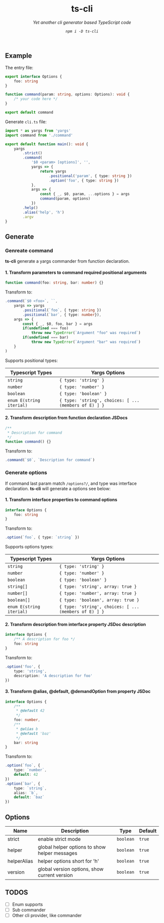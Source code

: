 <br/>

<div align=center>

# ts-cli

_Yet another cli generator based TypeScript code_

_`npm i -D ts-cli`_

</div>

<br />


## Example

The entry file:

```ts
export interface Options {
    foo: string
}

function command(param: string, options: Options): void {
    /* your code here */
}

export default command
```

Generate `cli.ts` file:

```ts
import * as yargs from 'yargs'
import command from './command'

export default function main(): void {
    yargs
        .strict()
        .command(
            '$0 <param> [options]', '', 
            yargs => {
                return yargs
                    .positional('param', { type: string })
                    .option('foo', { type: string })
            },
            args => {
                const { _, $0, param, ...options } = args
                command(param, options)
            })
        .help()
        .alias('help', 'h')
        .argv
}
```

## Generate

### Genreate command

**ts-cli** generate a yargs commander from function declaration.

#### 1. Transform parameters to command required positional arguments

```ts
function command(foo: string, bar: number) {}
```

Transform to:

```ts
.command(`$0 <foo>`, ``, 
    yargs => yargs
        .positional(`foo`, { type: string })
        .positional(`bar`, { type: number}),
    args => {
        const { _, $0, foo, bar } = args
        if(undefined === foo) 
            throw new TypeError(`Argument "foo" was required`)
        if(undefined === bar) 
            throw new TypeError(`Argument "bar" was required`)
    }
)
```

Supports positional types:

| Typescript Types | Yargs Options |
|------|-------|
| `string` | `{ type: 'string' }` |
| `number` | `{ type: 'number' }` |
| `boolean` | `{ type: 'boolean' }` |
| `enum E(string iterial)` | `{ type: 'string', choices: [ ...(members of E) ] }` |


#### 2. Transform description from function declaration JSDocs

```ts
/**
 * Description for command
 */
function command() {}
```

Transform to:

```ts
.command(`$0`, `Description for command`)
```


### Generate options

If command last param match `/options?/`, and type was interface declaration. **ts-cli** will generate a options see below: 

#### 1. Transform interface properties to command options

```ts
interface Options {
    foo: string
}
```

Transform to:

```ts
.option(`foo`, { type: `string` })
```

Supports options types:

| Typescript Types | Yargs Options |
|------|-------|
| `string` | `{ type: 'string' }` |
| `number` | `{ type: 'number' }` |
| `boolean` | `{ type: 'boolean' }` |
| `string[]` | `{ type: 'string', array: true }` |
| `number[]` | `{ type: 'number', array: true }` |
| `boolean[]` | `{ type: 'boolean', array: true }` |
| `enum E(string iterial)` | `{ type: 'string', choices: [ ...(members of E) ] }` |


#### 2. Transform description from interface property JSDoc description 

```ts
interface Options {
    /** A description for foo */
    foo: string
}
```

Transform to:

```ts
.option('foo', {
    type: 'string',
    description: 'A description for foo'
})
```

#### 3. Transform @alias, @default, @demandOption from property JSDoc

```ts
interface Options {
    /** 
     * @default 42
     */
    foo: number,
    /**
     * @alias b
     * @default 'baz'
     */
    bar: string
}
```

Transform to:

```ts
.option(`foo`, {
    type: `number`,
    default: 42
})
.option(`bar`, {
    type: `string`,
    alias: `b`,
    default: `baz`
})
```

## Options

| Name | Description | Type | Default | 
|------|-------|--------|---------|
| strict | enable strict mode | `boolean` | `true` |
| helper | global helper options to show helper messages  | `boolean` | `true` |
| helperAlias | helper options short for 'h'  | `boolean` | `true` |
| version | global version options, show current version  | `boolean` | `true` |

## TODOS

- [ ] Enum supports
- [ ] Sub commander
- [ ] Other cli provider, like commander
